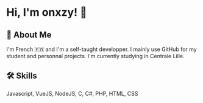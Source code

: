 # Hi, I'm onxzy! 👋

  
## 🚀 About Me
I'm French 🇫🇷 and I'm a self-taught developper.
I mainly use GitHub for my student and personnal projects.
I'm currently studying in Centrale Lille.

  
## 🛠 Skills
Javascript, VueJS, NodeJS, C, C#, PHP, HTML, CSS

<!---
onxzy/onxzy is a ✨ special ✨ repository because its `README.md` (this file) appears on your GitHub profile.
You can click the Preview link to take a look at your changes.
--->

